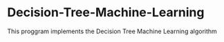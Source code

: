 # Decision-Tree-Machine-Learning
This proggram implements the Decision Tree Machine Learning algorithm
